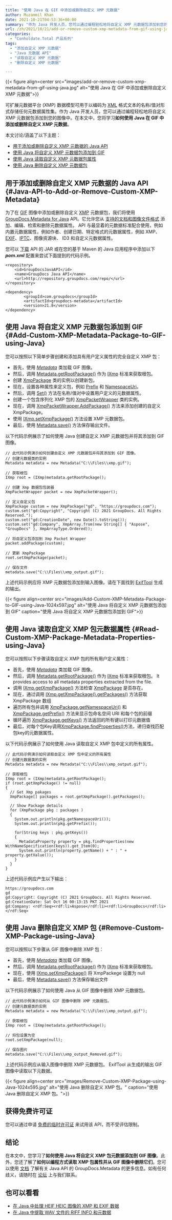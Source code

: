 ```yaml
---
title: "使用 Java 在 GIF 中添加或删除自定义 XMP 元数据"
author: Muzammil Khan
date: 2021-10-21T04:53:36+00:00
summary: "作为 Java 开发人员，您可以通过编程轻松地将自定义 XMP 元数据包添加到您的图像中。在本文中，您将学习**如何使用 Java 在 GIF 中添加或删除自定义 XMP 元数据**。"
url: /zh/2021/10/21/add-or-remove-custom-xmp-metadata-from-gif-using-java/
categories:
  - "Conholdate.Total 产品系列"
tags:
  - "添加自定义 XMP 元数据"
  - "Java 元数据 API"
  - "读取自定义 XMP 元数据"
  - "删除自定义 XMP 元数据"

---
```



{{< figure align=center src="images/add-or-remove-custom-xmp-metadata-from-gif-using-java.jpg" alt="使用 Java 在 GIF 中添加或删除自定义 XMP 元数据">}}
 

可扩展元数据平台 (XMP) 数据模型可用于以编码为 [XML][2] 格式文本的名称/值对形式存储任何元数据属性集。作为 Java 开发人员，您可以通过编程轻松地将自定义 XMP 元数据包添加到您的图像中。在本文中，您将学习**如何使用 Java 在 GIF 中添加或删除自定义 XMP 元数据**。

本文讨论/涵盖了以下主题：

  * [用于添加或删除自定义 XMP 元数据的 Java API][3]
  * [使用 Java 将自定义 XMP 元数据包添加到 GIF][4]
  * [使用 Java 读取自定义 XMP 元数据包属性][5]
  * [使用 Java 删除自定义 XMP 元数据包][6]

## 用于添加或删除自定义 XMP 元数据的 Java API {#Java-API-to-Add-or-Remove-Custom-XMP-Metadata}

为了在 [GIF][8] 图像中添加或删除自定义 [XMP][7] 元数据包，我们将使用 [GroupDocs.Metadata for Java][9] API。它允许您从 [支持的文档和图像文件格式][10] 添加、编辑、检索和删除元数据属性。 API 与最显着的元数据标准配合使用，例如内置元数据属性，例如作者、创建日期、特定格式的元数据属性，例如 XMP、[EXIF][11]、[IPTC][12]、图像资源块、 ID3 和自定义元数据属性。

您可以 [下载][13] API 的 JAR 或在您的基于 Maven 的 Java 应用程序中添加以下 **_pom.xml_** 配置来尝试下面提到的代码示例。

```
<repository>
	<id>GroupDocsJavaAPI</id>
	<name>GroupDocs Java API</name>
	<url>http://repository.groupdocs.com/repo/</url>
</repository>
```

```
<dependency>
        <groupId>com.groupdocs</groupId>
        <artifactId>groupdocs-metadata</artifactId>
        <version>21.8</version> 
</dependency>
```

## 使用 Java 将自定义 XMP 元数据包添加到 GIF {#Add-Custom-XMP-Metadata-Package-to-GIF-using-Java}

您可以按照以下简单步骤创建和添加具有用户定义属性的完全自定义 XMP 包：

  * 首先，使用 _[Metadata][14]_ 类加载 GIF 图像。
  * 然后，调用 [Metadata.getRootPackage()][15] 作为 [IXmp][16] 标准来获取根包。
  * 创建 [XmpPackage][17] 类的实例以创建新包。
  * 现在，设置各种属性来定义包，例如 [Prefix][18] 和 [NamespaceUri][19]。
  * 然后，调用 [Set()][20] 方法在名称/值对中设置用户定义的元数据属性。
  * 创建一个包含序列化 XMP 包的 [XmpPacketWrapper][21] 类的实例。
  * 现在，调用 [XmpPacketWrapper.AddPackage()][22] 方法来添加创建的自定义 XmpPackage。
  * 使用 [IXmp.setXmpPackage()][23] 方法设置 XMP 元数据包。
  * 最后，使用 [Metadata.save()][24] 方法保存输出文件。

以下代码示例展示了如何使用 Java 创建自定义 XMP 元数据包并将其添加到 GIF 图像。

```
// 此代码示例演示如何创建自定义 XMP 元数据包并将其添加到 GIF 图像。
// 创建元数据类的实例
Metadata metadata = new Metadata("C:\\Files\\xmp.gif");

// 获取根包
IXmp root = (IXmp)metadata.getRootPackage();

// 创建 Xmp 数据包包装器
XmpPacketWrapper packet = new XmpPacketWrapper();

// 定义自定义包
XmpPackage custom = new XmpPackage("gd", "https://groupdocs.com");
custom.set("gd:Copyright", "Copyright (C) 2021 GroupDocs. All Rights Reserved.");
custom.set("gd:CreationDate", new Date().toString());
custom.set("gd:Company", XmpArray.from(new String[] { "Aspose", "GroupDocs" }, XmpArrayType.Ordered));

// 将自定义包添加到 Xmp Packet Wrapper
packet.addPackage(custom);

// 更新 XmpPackage
root.setXmpPackage(packet);

// 保存文件
metadata.save("C:\\Files\\xmp_output.gif");
```

上述代码示例应将 XMP 元数据包添加到输入图像。请在下面找到 [ExifTool][25] 生成的输出。

{{< figure align=center src="images/Add-Custom-XMP-Metadata-Package-to-GIF-using-Java-1024x597.jpg" alt="使用 Java 将自定义 XMP 元数据包添加到 GIF" caption="使用 Java 将自定义 XMP 元数据包添加到 GIF">}}
 

## 使用 Java 读取自定义 XMP 包元数据属性 {#Read-Custom-XMP-Package-Metadata-Properties-using-Java}

您可以按照以下步骤读取自定义 XMP 包的所有用户定义属性：

  * 首先，使用 _[Metadata][14]_ 类加载 GIF 图像。
  * 然后，调用 [Metadata.getRootPackage()][15] 作为 [IXmp][16] 标准来获取根包。 It provides access to all metadata properties extracted from the file.
  * 调用 [IXmp.getXmpPackage()][27] 方法检查 [XmpPackage][17] 是否存在。
  * 现在，通过调用 [IXmp.getXmpPackage().getPackages()][28] 方法获取 XmpPackage 数组
  * 遍历所有包并调用 [XmpPackage.getNamespaceUri()][19] 和 [XmpPackage.getPrefix()][18] 方法来显示包命名空间 URI 和每个包的前缀
  * 循环遍历 [XmpPackage.getKeys()][29] 方法返回的所有键以打印元数据值
  * 最后，对每个包Key调用[XmpPackage.findProperties()][30]方法，递归查找匹配包key的元数据属性。

以下代码示例展示了如何使用 Java 读取自定义 XMP 包中定义的所有属性。

```
// 此代码示例演示如何读取自定义 XMP 包中定义的所有属性
// 创建元数据类的实例
Metadata metadata = new Metadata("C:\\Files\\xmp_output.gif");

// 获取根包
IXmp root = (IXmp)metadata.getRootPackage();
if (root.getXmpPackage() != null)
{
  // Get Xmp pakages
  XmpPackage[] packages = root.getXmpPackage().getPackages();
  
  // Show Package details
  for (XmpPackage pkg : packages )
  {
    System.out.println(pkg.getNamespaceUri());
    System.out.println(pkg.getPrefix());

    for(String keys : pkg.getKeys())
    {
      MetadataProperty property = pkg.findProperties(new WithNameSpecification(keys)).get_Item(0);
      System.out.println(property.getName() + " : " + property.getValue());
    }
  }
}
```

上述代码示例应产生以下输出：

```
https://groupdocs.com
gd
gd:Copyright: Copyright (C) 2021 GroupDocs. All Rights Reserved.
gd:CreationDate: Sat Oct 16 00:13:15 PKT 2021
gd:Company: <rdf:Seq><rdf:li>Aspose</rdf:li><rdf:li>GroupDocs</rdf:li></rdf:Seq>
```

## 使用 Java 删除自定义 XMP 包 {#Remove-Custom-XMP-Package-using-Java}

您可以按照以下步骤从 GIF 图像中删除 XMP 包：

  * 首先，使用 _[Metadata][14]_ 类加载 GIF 图像。
  * 然后，调用 [Metadata.getRootPackage()][15] 作为 [IXmp][16] 标准来获取根包。
  * 现在，使用 [IXmp.setXmpPackage()][23] 将 XmpPackege 设置为 null
  * 最后，使用 [Metadata.save()][24] 方法保存输出文件

以下代码示例展示了如何使用 Java 从 GIF 图像中删除 XMP 元数据包。

```
// 此代码示例演示如何从 GIF 图像中删除 XMP 元数据包。
// 创建元数据类的实例
Metadata metadata = new Metadata("C:\\Files\\xmp_output.gif");

// 获取根包
IXmp root = (IXmp)metadata.getRootPackage();

// 将包设置为空
root.setXmpPackage(null);

// 保存图片
metadata.save("C:\\Files\\xmp_output_Removed.gif");
```

上述代码示例应从输入图像中删除 XMP 元数据包。 ExifTool 从生成的输出 GIF 图像中读取以下元数据。

{{< figure align=center src="images/Remove-Custom-XMP-Package-using-Java-1024x595.jpg" alt="使用 Java 删除自定义 XMP 包。" caption="使用 Java 删除自定义 XMP 包。">}}
 

## 获得免费许可证

您可以通过申请 [免费的临时许可证][32] 来试用该 API，而不受评估限制。

## 结论

在本文中，您学习了**如何使用 Java 将自定义 XMP 包元数据添加到 GIF 图像**。此外，您还了解了**如何以编程方式读取 XMP 包属性并从 GIF 图像中删除它们**。您可以使用 [文档][33] 了解有关 Java API 的 GroupDocs.Metadata 的更多信息。如有任何歧义，请随时在 [论坛][34] 上与我们联系。

## 也可以看看

  * [在 Java 中处理 HEIF HEIC 图像的 XMP 和 EXIF 数据][35]
  * [在 Java 中提取 WAV 文件的 RIFF INFO 和元数据][36]

 [1]: https://blog.conholdate.com/wp-content/uploads/sites/27/2021/10/add-or-remove-custom-xmp-metadata-from-gif-using-java.jpg
 [2]: https://docs.fileformat.com/web/xml/
 [3]: #Java-API-to-Add-or-Remove-Custom-XMP-Metadata
 [4]: #Add-Custom-XMP-Metadata-Package-to-GIF-using-Java
 [5]: #Read-Custom-XMP-Package-Metadata-Properties-using-Java
 [6]: #Remove-Custom-XMP-Package-using-Java
 [7]: https://en.wikipedia.org/wiki/Extensible_Metadata_Platform
 [8]: https://docs.fileformat.com/image/gif/
 [9]: https://products.groupdocs.com/metadata/java
 [10]: https://docs.groupdocs.com/metadata/java/supported-document-formats/
 [11]: https://docs.fileformat.com/image/exif/
 [12]: https://iptc.org/standards/photo-metadata/
 [13]: https://downloads.groupdocs.com/metadata/java
 [14]: https://apireference.groupdocs.com/metadata/java/com.groupdocs.metadata/Metadata
 [15]: https://apireference.groupdocs.com/metadata/java/com.groupdocs.metadata/Metadata#getRootPackage()
 [16]: https://apireference.groupdocs.com/metadata/java/com.groupdocs.metadata.core/IXmp
 [17]: https://apireference.groupdocs.com/metadata/java/com.groupdocs.metadata.core/XmpPackage
 [18]: https://apireference.groupdocs.com/metadata/java/com.groupdocs.metadata.core/XmpPackage#getPrefix()
 [19]: https://apireference.groupdocs.com/metadata/java/com.groupdocs.metadata.core/XmpPackage#getNamespaceUri()
 [20]: https://apireference.groupdocs.com/metadata/java/com.groupdocs.metadata.core/XmpPackage#set(java.lang.String,%20java.lang.String)
 [21]: https://apireference.groupdocs.com/metadata/java/com.groupdocs.metadata.core/XmpPacketWrapper
 [22]: https://apireference.groupdocs.com/metadata/java/com.groupdocs.metadata.core/XmpPacketWrapper#addPackage(com.groupdocs.metadata.core.XmpPackage)
 [23]: https://apireference.groupdocs.com/metadata/java/com.groupdocs.metadata.core/IXmp#setXmpPackage(com.groupdocs.metadata.core.XmpPacketWrapper)
 [24]: https://apireference.groupdocs.com/metadata/java/com.groupdocs.metadata/Metadata#save(java.lang.String)
 [25]: https://exiftool.org/
 [26]: https://blog.conholdate.com/wp-content/uploads/sites/27/2021/10/Add-Custom-XMP-Metadata-Package-to-GIF-using-Java.jpg
 [27]: https://apireference.groupdocs.com/metadata/java/com.groupdocs.metadata.core/IXmp#getXmpPackage()
 [28]: https://apireference.groupdocs.com/metadata/java/com.groupdocs.metadata.core/XmpPacketWrapper#getPackages()
 [29]: https://apireference.groupdocs.com/metadata/java/com.groupdocs.metadata.core/MetadataPackage#getKeys()
 [30]: https://apireference.groupdocs.com/metadata/java/com.groupdocs.metadata/Metadata#findProperties(com.groupdocs.metadata.search.Specification)
 [31]: https://blog.conholdate.com/wp-content/uploads/sites/27/2021/10/Remove-Custom-XMP-Package-using-Java.jpg
 [32]: https://purchase.groupdocs.com/temporary-license
 [33]: https://docs.groupdocs.com/metadata/java
 [34]: https://forum.groupdocs.com/c/metadata/
 [35]: https://blog.groupdocs.com/2021/05/10/xmp-and-exif-data-of-heif-heic-images-using-java/
 [36]: https://blog.groupdocs.com/2021/03/22/extract-riff-info-and-metadata-of-wav-files-in-java/








